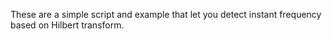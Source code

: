 These are a simple script and example that let you detect instant frequency based on Hilbert transform.
